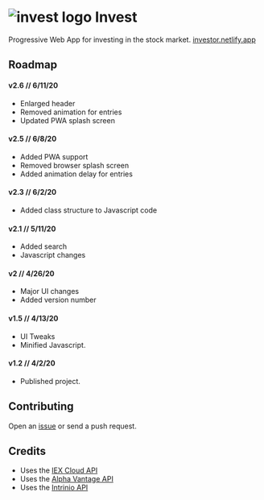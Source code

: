 # ![invest logo](https://investor.netlify.app/images/icons/icon-browser.png) Invest
Progressive Web App for investing in the stock market. [investor.netlify.app](https://investor.netlify.app)

## Roadmap

#### **v2.6** // 6/11/20
- Enlarged header
- Removed animation for entries
- Updated PWA splash screen

#### **v2.5** // 6/8/20
- Added PWA support
- Removed browser splash screen
- Added animation delay for entries

#### **v2.3** // 6/2/20
- Added class structure to Javascript code

#### **v2.1** // 5/11/20
- Added search
- Javascript changes
  
#### **v2** // 4/26/20
- Major UI changes
- Added version number  

#### **v1.5** // 4/13/20
- UI Tweaks
- Minified Javascript.

#### **v1.2** // 4/2/20
- Published project.

## Contributing
Open an [issue](https://github.com/barhatsor/invest/issues) or send a push request.

## Credits
- Uses the [IEX Cloud API](https://iexcloud.io)
- Uses the [Alpha Vantage API](https://www.alphavantage.co)
- Uses the [Intrinio API](https://intrinio.com)
